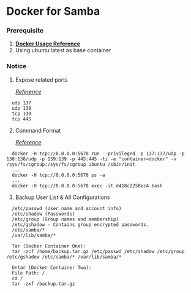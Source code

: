 # Docker for Samba

### Prerequisite
  1. [**Docker Usage Reference**](https://github.com/JiangWeiGitHub/Docker)
  2. Using ubuntu:latest as base container

### Notice
  1. Expose related ports<p>
  [*Reference*](https://www.samba.org/~tpot/articles/firewall.html)<p>
  
  ```
    udp 137
    udp 138
    tcp 139
    tcp 445
  ```
  2. Command Format<p>
  [*Reference*](https://github.com/docker/docker/issues/7459)<p>

  ```
    docker -H tcp://0.0.0.0:5678 run --privileged -p 137:137/udp -p 138:138/udp -p 139:139 -p 445:445 -ti -e "container=docker" -v /sys/fs/cgroup:/sys/fs/cgroup ubuntu /sbin/init
    ...
    docker -H tcp://0.0.0.0:5678 ps -a
    ...
    docker -H tcp://0.0.0.0:5678 exec -it d418c2258ec4 bash
  ```
  3. Backup User List & All Configurations

  ```
    /etc/passwd (User name and account info)
    /etc/shadow (Passwords)
    /etc/group (Group names and membership)
    /etc/gshadow - Contains group encrypted passwords.
    /etc/samba/*
    /var/lib/samba/*
  ```
  
  ```
    Tar (Docker Container One):
    tar -zcf /home/backup.tar.gz /etc/passwd /etc/shadow /etc/group /etc/gshadow /etc/samba/* /var/lib/samba/*
    
    Untar (Docker Container Two):
    File Path: /
    cd /
    tar -zxf /backup.tar.gz
  ```
